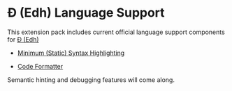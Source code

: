 # Đ (Edh) Language Support

This extension pack includes current official language support components for
[Đ (Edh)](https://github.com/e-wrks/edh)

- [Minimum (Static) Syntax Highlighting](https://marketplace.visualstudio.com/items?itemName=ComplYue.edh-vscode-syntax)

- [Code Formatter](https://marketplace.visualstudio.com/items?itemName=ComplYue.edh-vscode-formatter)

Semantic hinting and debugging features will come along.
